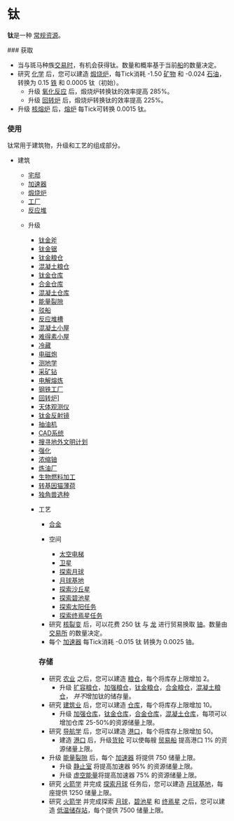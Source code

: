 # 钛

<p><strong>钛</strong>是一种 <a href="?file=003-资源大全/005-资源介绍#常规资源">常规资源</a>。</p> 
### 获取
<ul>
<li>当与斑马种族<a href="?file=001-猫咪百科/05-贸易">交易时</a>，有机会获得钛。数量和概率基于当前<a href="?file=003-资源大全/26-贸易船">船</a>的数量决定。
<li>研究 <a href="?file=001-猫咪百科/03-科学/01-科学#化学">化学</a> 后，您可以建造 <a href="?file=001-猫咪百科/01-建筑物/06-工业建筑#煅烧炉">煅烧炉</a>，每Tick消耗 -1.50 <a href="?file=003-资源大全/03-矿物">矿物</a> 和 -0.024 <a href="?file=003-资源大全/08-石油">石油</a>，转换为 0.15 <a href="?file=003-资源大全/05-铁">铁</a> 和 0.0005 钛（初始）。
<ul>
<li>升级 <a href="?file=001-猫咪百科/04-工坊/01-升级#氧化反应">氧化反应</a> 后，煅烧炉转换钛的效率提高 285%。</li>
<li>升级 <a href="?file=001-猫咪百科/04-工坊/01-升级#回转炉">回转炉</a> 后，煅烧炉转换钛的效率提高 225%。</li>
</ul>
<li>升级 <a href="?file=001-猫咪百科/04-工坊/01-升级#核熔炉">核熔炉</a> 后，<a href="?file=001-猫咪百科/01-建筑物/06-工业建筑#熔炉">熔炉</a> 每Tick可转换 0.0015 钛。</li>
</ul> 

### 使用
<p>钛常用于建筑物，升级和工艺的组成部分。</p> 
<ul>
<li>建筑</li>
<ul>
<li><a href="?file=001-猫咪百科/01-建筑物/02-猫口建筑#宅邸">宅邸</a></li>
<li><a href="?file=001-猫咪百科/01-建筑物/05-资源建筑#加速器">加速器</a></li>
<li><a href="?file=001-猫咪百科/01-建筑物/06-工业建筑#煅烧炉">煅烧炉</a></li>
<li><a href="?file=001-猫咪百科/01-建筑物/06-工业建筑#工厂">工厂</a></li>
<li><a href="?file=001-猫咪百科/01-建筑物/06-工业建筑#反应堆">反应堆</a></li>
</ul>

<ul>
<li>升级</li>
<ul>
<li><a href="?file=001-猫咪百科/04-工坊/01-升级#钛金斧">钛金斧</a></li>
<li><a href="?file=001-猫咪百科/04-工坊/01-升级#钛金锯">钛金锯</a></li>
<li><a href="?file=001-猫咪百科/04-工坊/01-升级#钛金粮仓">钛金粮仓</a></li>
<li><a href="?file=001-猫咪百科/04-工坊/01-升级#混凝土粮仓">混凝土粮仓</a></li>
<li><a href="?file=001-猫咪百科/04-工坊/01-升级#钛金仓库">钛金仓库</a></li>
<li><a href="?file=001-猫咪百科/04-工坊/01-升级#合金仓库">合金仓库</a></li>
<li><a href="?file=001-猫咪百科/04-工坊/01-升级#混凝土仓库">混凝土仓库</a></li>
<li><a href="?file=001-猫咪百科/04-工坊/01-升级#能量裂隙">能量裂隙</a></li>
<li><a href="?file=001-猫咪百科/04-工坊/01-升级#驳船">驳船</a></li>
<li><a href="?file=001-猫咪百科/04-工坊/01-升级#反应堆槽">反应堆槽</a></li>
<li><a href="?file=001-猫咪百科/04-工坊/01-升级#混凝土小屋">混凝土小屋</a></li>
<li><a href="?file=001-猫咪百科/04-工坊/01-升级#难得素小屋">难得素小屋</a></li>
<li><a href="?file=001-猫咪百科/04-工坊/01-升级#冷藏">冷藏</a></li>
<li><a href="?file=001-猫咪百科/04-工坊/01-升级#电磁炮">电磁炮</a></li>
<li><a href="?file=001-猫咪百科/04-工坊/01-升级#测地学">测地学</a></li>
<li><a href="?file=001-猫咪百科/04-工坊/01-升级#采矿钻">采矿钻</a></li>
<li><a href="?file=001-猫咪百科/04-工坊/01-升级#电解熔炼">电解熔炼</a></li>
<li><a href="?file=001-猫咪百科/04-工坊/01-升级#钢铁工厂">钢铁工厂</a></li>
<li><a href="?file=001-猫咪百科/04-工坊/01-升级#回转炉]">回转炉]</a></li>
<li><a href="?file=001-猫咪百科/04-工坊/01-升级#天体观测仪">天体观测仪</a></li>
<li><a href="?file=001-猫咪百科/04-工坊/01-升级#钛金反射镜">钛金反射镜</a></li>
<li><a href="?file=001-猫咪百科/04-工坊/01-升级#抽油机">抽油机</a></li>
<li><a href="?file=001-猫咪百科/04-工坊/01-升级#CAD系统">CAD系统</a></li>
<li><a href="?file=001-猫咪百科/04-工坊/01-升级#搜寻地外文明计划">搜寻地外文明计划</a></li>
<li><a href="?file=001-猫咪百科/04-工坊/01-升级#强化">强化</a></li>
<li><a href="?file=001-猫咪百科/04-工坊/01-升级#浓缩铀">浓缩铀</a></li>
<li><a href="?file=001-猫咪百科/04-工坊/01-升级#炼油厂">炼油厂</a></li>
<li><a href="?file=001-猫咪百科/04-工坊/01-升级#生物燃料加工">生物燃料加工</a></li>
<li><a href="?file=001-猫咪百科/04-工坊/01-升级转基因猫薄荷">转基因猫薄荷</a></li>
<li><a href="?file=001-猫咪百科/04-工坊/01-升级#独角兽选种">独角兽选种</a></li>
</ul>

<ul>
<li> 工艺</li>
<ul>
<li><a href="?file=003-资源大全/33-合金">合金</a></li>
</ul>

<ul>
<li> 空间</li>
<ul>
<li><a href="?file=001-猫咪百科/07-空间/03-喵星#太空电梯">太空电梯</a></li>
<li><a href="?file=001-猫咪百科/07-空间/03-喵星#卫星">卫星</a></li>
<li><a href="?file=001-猫咪百科/07-空间/01-地面控制#探索月球">探索月球</a></li>
<li><a href="?file=001-猫咪百科/07-空间/04-月球#月球基地">月球基地</a></li>
<li><a href="?file=001-猫咪百科/07-空间/01-地面控制#探索沙丘星">探索沙丘星</a></li>
<li><a href="?file=001-猫咪百科/07-空间/01-地面控制#探索碧池星">探索碧池星</a></li>
<li><a href="?file=001-猫咪百科/07-空间/01-地面控制#探索太阳">探索太阳任务</a></li>
<li><a href="?file=001-猫咪百科/07-空间/01-地面控制#探索终焉星">探索终焉星任务</a></li>
</ul>
<li>研究 <a href="?file=001-猫咪百科/03-科学/01-科学#核裂变">核裂变</a> 后，可以花费 250 钛 与 <a href="?file=001-猫咪百科/05-贸易">龙</a> 进行贸易换取 <a href="?file=003-资源大全/10-铀">铀</a>。数量由 <a href="?file=001-猫咪百科/01-建筑物/08-其它建筑#交易所">交易所</a> 的数量决定。</li>
<li>每个 <a href="?file=001-猫咪百科/01-建筑物/05-资源建筑#加速器">加速器</a> 每Tick消耗 -0.015 钛 转换为 0.0025 铀。</li>
</ul> 

### 存储

  <ul>
   <li>研究 <a href="?file=001-猫咪百科/03-科学/01-科学#农业">农业</a> 之后，您可以建造 <a href="?file=001-猫咪百科/01-建筑物/04-存储建筑#粮仓">粮仓</a>，每个将库存上限增加 2。
   <ul>
    <li>升级 <a href="?file=001-猫咪百科/04-工坊/01-升级#扩容粮仓">扩容粮仓</a>，<a href="?file=001-猫咪百科/04-工坊/01-升级#加强粮仓">加强粮仓</a>，<a href="?file=001-猫咪百科/04-工坊/01-升级#钛金粮仓">钛金粮仓</a>，<a href="?file=001-猫咪百科/04-工坊/01-升级#合金粮仓">合金粮仓</a>，<a href="?file=001-猫咪百科/04-工坊/01-升级#混凝土粮仓">混凝土粮仓</a>， <em>并不</em>增加钛的储存量。</li>
   </ul>
   <li>研究 <a href="?file=001-猫咪百科/03-科学/01-科学#建筑业">建筑业</a> 后，您可以建造 <a href="?file=001-猫咪百科/01-建筑物/04-存储建筑#仓库">仓库</a>，每个将库存上限增加 10。
   <ul>
    <li>升级 <a href="?file=001-猫咪百科/04-工坊/01-升级#加强仓库">加强仓库</a>，<a href="?file=001-猫咪百科/04-工坊/01-升级#钛金仓库">钛金仓库</a>，<a href="?file=001-猫咪百科/04-工坊/01-升级#合金仓库">合金仓库</a>，<a href="?file=001-猫咪百科/04-工坊/01-升级#混凝土仓库">混凝土仓库</a>，每项可以增加仓库 25-50%的资源储量上限。</li>
   </ul>
   <li>研究 <a href="?file=001-猫咪百科/03-科学/01-科学#导航学">导航学</a> 后，您可以建造 <a href="?file=001-猫咪百科/01-建筑物/04-存储建筑#港口">港口</a>，每个将库存上限增加 50。
   <ul>
    <li>建造 <a href="?file=001-猫咪百科/01-建筑物/04-存储建筑#港口">港口</a> 后，升级<a href="??file=001-猫咪百科/04-工坊/01-升级#货轮">货轮</a> 可以使每艘 <a href="?file=003-资源大全/26-贸易船">贸易船</a> 提高港口 1% 的资源储量上限。</li>
   </ul>
   <li> 升级 <a href="?file=001-猫咪百科/04-工坊/01-升级#能量裂隙">能量裂隙</a> 后，每个 <a href="?file=001-猫咪百科/01-建筑物/05-资源建筑#加速器">加速器</a> 将提供 750 储量上限。
   <ul>
    <li>升级 <a href="?file=001-猫咪百科/04-工坊/01-升级#静止室">静止室</a> 将提高加速器 95% 的资源储量上限。</li>
    <li>升级 <a href="?file=001-猫咪百科/04-工坊/01-升级#虚空能量">虚空能量</a>将提高加速器 75% 的资源储量上限。</li>
   </ul>
   <li>研究 <a href="?file=001-猫咪百科/03-科学/01-科学#火箭学">火箭学</a> 并完成 <a href="?file=001-猫咪百科/07-空间/01-地面控制#探索月球">探索月球</a> 任务后，您可以建造 <a href="?file=001-猫咪百科/07-空间/04-月球#月球基地">月球基地</a>，每座提供 1250 储量上限。
   <li>研究 <a href="?file=001-猫咪百科/03-科学/01-科学#火箭学">火箭学</a> 并完成探索 <a href="?file=001-猫咪百科/07-空间/01-地面控制#探索月球">月球</a>，<a href="?file=001-猫咪百科/07-空间/01-地面控制#探索碧池星">碧池星</a> 和 <a href="?file=001-猫咪百科/07-空间/01-地面控制#探索终焉星">终焉星</a> 之后，您可以建造 <a href="?file=001-猫咪百科/07-空间/08-终焉#低温储存站">低温储存站</a>，每个提供 7500 储量上限。</li>
  </ul>